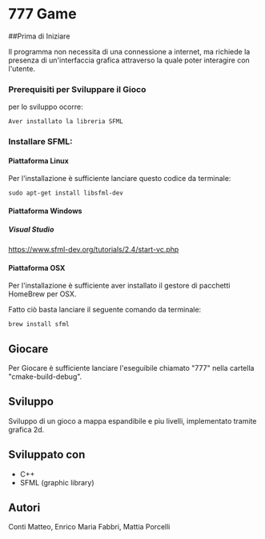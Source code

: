 # **777 Game**



##Prima di Iniziare

Il programma non necessita di una connessione a internet, ma richiede la presenza di un'interfaccia grafica attraverso la quale poter interagire con l'utente.

### Prerequisiti per Sviluppare il Gioco

per lo sviluppo ocorre:

```
Aver installato la libreria SFML
```

### Installare SFML:

#### Piattaforma Linux

Per l'installazione è sufficiente lanciare questo codice da terminale:

```
sudo apt-get install libsfml-dev
```

#### Piattaforma Windows

##### Visual Studio

https://www.sfml-dev.org/tutorials/2.4/start-vc.php

#### Piattaforma OSX

Per l'installazione è sufficiente aver installato il gestore di pacchetti HomeBrew per OSX.

Fatto ciò basta lanciare il seguente comando da terminale:

```
brew install sfml
```

## Giocare

Per Giocare è sufficiente lanciare l'eseguibile chiamato "777" nella cartella "cmake-build-debug".

## Sviluppo
Sviluppo di un gioco a mappa espandibile e piu livelli, implementato tramite grafica 2d. 

##  Sviluppato con
- C++
- SFML (graphic library)

##  Autori
Conti Matteo, Enrico Maria Fabbri, Mattia Porcelli